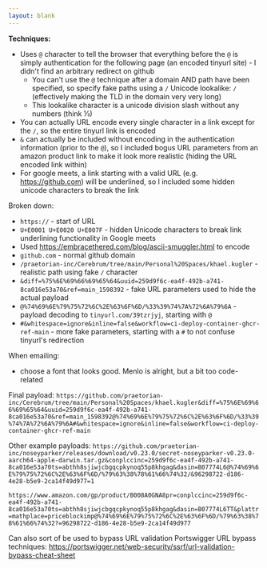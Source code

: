 ```yaml
---
layout: blank
---
```


**Techniques:**
- Uses `@` character to tell the browser that everything before the `@` is simply authentication for the following page (an encoded tinyurl site) - I didn't find an arbitrary redirect on github
	- You can't use the `@` technique after a domain AND path have been specified, so specify fake paths using a `/` Unicode lookalike: `∕` (effectively making the TLD in the domain very very long)
	- This lookalike character is a unicode division slash without any numbers (think ⅓)
- You can actually URL encode every single character in a link except for the `/`, so the entire tinyurl link is encoded
- `&` can actually be included without encoding in the authentication information (prior to the `@`), so I included bogus URL parameters from an amazon product link to make it look more realistic (hiding the URL encoded link within)
- For google meets, a link starting with a valid URL (e.g. https://github.com) will be underlined, so I included some hidden unicode characters to break the link

Broken down:
- `https://` - start of URL
- `U+E0001 U+E0020 U+E007F` - hidden Unicode characters to break link underlining functionality in Google meets
- Used https://embracethered.com/blog/ascii-smuggler.html to encode ` `
- `󠁿github.com` - normal github domain
- `∕praetorian-inc∕Cerebrum∕tree∕main∕Personal%20Spaces∕khael.kugler` - realistic path using fake `∕` character
- `&diff=%75%6E%69%66%69%65%64&uuid=259d9f6c-ea4f-492b-a741-8ca016e53a70&ref=main_1598392` - fake URL parameters used to hide the actual payload
- `@%74%69%6E%79%75%72%6C%2E%63%6F%6D/%33%39%74%7A%72%6A%79%6A` - payload decoding to `tinyurl.com/39tzrjyj`, starting with `@`
- `#&whitespace=ignore&inline=false&workflow=ci-deploy-container-ghcr-ref-main` - more fake parameters, starting with a `#` to not confuse tinyurl's redirection

When emailing:
- choose a font that looks good. Menlo is alright, but a bit too code-related

Final payload: `https://󠀁󠀠󠁿github.com∕praetorian-inc∕Cerebrum∕tree∕main∕Personal%20Spaces∕khael.kugler&diff=%75%6E%69%66%69%65%64&uuid=259d9f6c-ea4f-492b-a741-8ca016e53a70&ref=main_1598392@%74%69%6E%79%75%72%6C%2E%63%6F%6D/%33%39%74%7A%72%6A%79%6A#&whitespace=ignore&inline=false&workflow=ci-deploy-container-ghcr-ref-main`

Other example payloads:
`https://github.com∕praetorian-inc∕noseyparker∕releases∕download∕v0.23.0∕secret-noseyparker-v0.23.0-aarch64-apple-darwin.tar.gz&conplccinc=259d9f6c-ea4f-492b-a741-8ca016e53a70ts=abthh8sjiwjcbgqcpkynoq55p8khgag&dasin=B07774L6@%74%69%6E%79%75%72%6C%2E%63%6F%6D/%79%63%38%78%61%66%74%32/&96298722-d186-4e28-b5e9-2ca14f49d977=1`

`https://www.amazon.com∕gp∕product∕B008A0GNA8pr=conplccinc=259d9f6c-ea4f-492b-a741-8ca016e53a70ts=abthh8sjiwjcbgqcpkynoq55p8khgag&dasin=B07774L6TT&plattr=mathplace=priceblockimp@%74%69%6E%79%75%72%6C%2E%63%6F%6D/%79%63%38%78%61%66%74%32?=96298722-d186-4e28-b5e9-2ca14f49d977`

Can also sort of be used to bypass URL validation
Portswigger URL bypass techniques: https://portswigger.net/web-security/ssrf/url-validation-bypass-cheat-sheet


